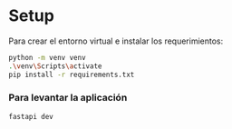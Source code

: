 # Setup

Para crear el entorno virtual e instalar los requerimientos:

```bash
python -m venv venv
.\venv\Scripts\activate
pip install -r requirements.txt
```

### Para levantar la aplicación

```bash
fastapi dev
```
